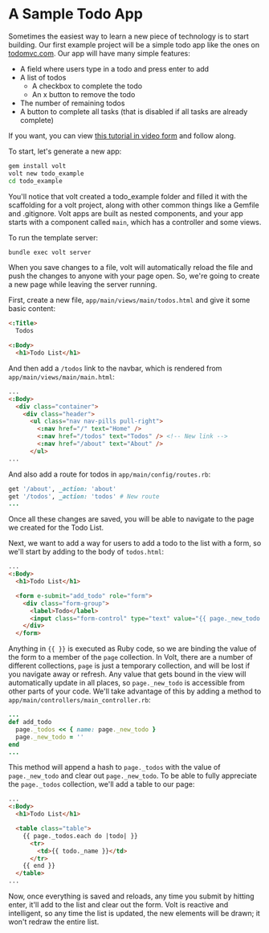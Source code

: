 # A Sample Todo App

Sometimes the easiest way to learn a new piece of technology is to start building.  Our first example project will be a simple todo app like the ones on [todomvc.com](http://todomvc.com/). Our app will have many simple features:

- A field where users type in a todo and press enter to add
- A list of todos
    - A checkbox to complete the todo
    - An x button to remove the todo
- The number of remaining todos
- A button to complete all tasks (that is disabled if all tasks are already complete)

If you want, you can view [this tutorial in video form](https://www.youtube.com/watch?v=Tg-EtRnMz7o) and follow along.

To start, let's generate a new app:

```bash
gem install volt
volt new todo_example
cd todo_example
```

You'll notice that volt created a todo_example folder and filled it with the scaffolding for a volt project, along with other common things like a Gemfile and .gitignore. Volt apps are built as nested components, and your app starts with a component called `main`, which has a controller and some views.

To run the template server:
```bash
bundle exec volt server
```
When you save changes to a file, volt will automatically reload the file and push the changes to anyone with your page open. So, we're going to create a new page while leaving the server running.

First, create a new file, `app/main/views/main/todos.html` and give it some basic content:
```html
<:Title>
  Todos

<:Body>
  <h1>Todo List</h1>
```
And then add a `/todos` link to the navbar, which is rendered from `app/main/views/main/main.html`:
```html
...
<:Body>
  <div class="container">
    <div class="header">
      <ul class="nav nav-pills pull-right">
        <:nav href="/" text="Home" />
        <:nav href="/todos" text="Todos" /> <!-- New link -->
        <:nav href="/about" text="About" />
      </ul>
...
```
And also add a route for todos in `app/main/config/routes.rb`:
```ruby
get '/about', _action: 'about'
get '/todos', _action: 'todos' # New route
...
```
Once all these changes are saved, you will be able to navigate to the page we created for the Todo List.

Next, we want to add a way for users to add a todo to the list with a form, so we'll start by adding to the body of `todos.html`:
```html
...
<:Body>
  <h1>Todo List</h1>

  <form e-submit="add_todo" role="form">
    <div class="form-group">
      <label>Todo</label>
      <input class="form-control" type="text" value="{{ page._new_todo  }}" />
    </div>
  </form>
```
Anything in `{{ }}` is executed as Ruby code, so we are binding the value of the form to a member of the `page` collection. In Volt, there are a number of different collections, `page` is just a temporary collection, and will be lost if you navigate away or refresh. Any value that gets bound in the view will automatically update in all places, so `page._new_todo` is accessible from other parts of your code. We'll take advantage of this by adding a method to `app/main/controllers/main_controller.rb`:
```ruby
...
def add_todo
  page._todos << { name: page._new_todo }
  page._new_todo = ''
end
...
```
This method will append a hash to `page._todos` with the value of `page._new_todo` and clear out `page._new_todo`. To be able to fully appreciate the `page._todos` collection, we'll add a table to our page:
```html
...
<:Body>
  <h1>Todo List</h1>

  <table class="table">
    {{ page._todos.each do |todo| }}
      <tr>
        <td>{{ todo._name }}</td>
      </tr>
    {{ end }}
  </table>
...
```
Now, once everything is saved and reloads, any time you submit by hitting enter, it'll add to the list and clear out the form. Volt is reactive and intelligent, so any time the list is updated, the new elements will be drawn; it won't redraw the entire list.

